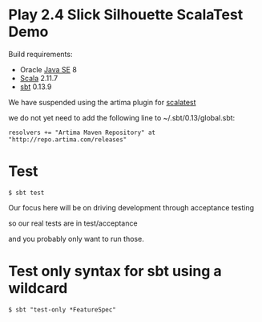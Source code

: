 Play 2.4 Slick Silhouette ScalaTest Demo
==============================



Build requirements:

* Oracle [Java SE](http://www.oracle.com/technetwork/java/javase/downloads/index.html) 8
* [Scala](http://scala-lang.org/files/archive/scala-2.11.7.tgz) 2.11.7
* [sbt](http://www.scala-sbt.org) 0.13.9


We have suspended using the artima plugin for [scalatest](http://www.scalatest.org/install)

we do not yet need to add the following line to ~/.sbt/0.13/global.sbt:

<!-- language: lang-none -->
    resolvers += "Artima Maven Repository" at "http://repo.artima.com/releases"



# Test

    $ sbt test


Our focus here will be on driving development through acceptance testing

so our real tests are in test/acceptance

and you probably only want to run those.

# Test only syntax for sbt using a wildcard

    $ sbt "test-only *FeatureSpec"
